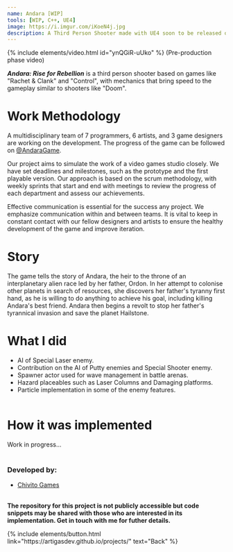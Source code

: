 ```yaml
---
name: Andara [WIP]
tools: [WIP, C++, UE4]
image: https://i.imgur.com/iKoeN4j.jpg
description: A Third Person Shooter made with UE4 soon to be released on Steam.
---
```


{% include elements/video.html id="ynQGiR-uUko" %}
(Pre-production phase video)

***Andara: Rise for Rebellion*** is a third person shooter based on games like "Rachet & Clank" and "Control", with mechanics that bring speed to the gameplay similar to shooters like "Doom".

# Work Methodology
A multidisciplinary team of 7 programmers, 6 artists, and 3 game designers are working on the development. The progress of the game can be followed on [@AndaraGame](https://twitter.com/AndaraGame).

Our project aims to simulate the work of a video games studio closely. We have set deadlines and milestones, such as the prototype and the first playable version. Our approach is based on the scrum methodology, with weekly sprints that start and end with meetings to review the progress of each department and assess our achievements.

Effective communication is essential for the success any project. We emphasize communication within and between teams. It is vital to keep in constant contact with our fellow designers and artists to ensure the healthy development of the game and improve iteration.

# Story
The game tells the story of Andara, the heir to the throne of an interplanetary alien race led by her father, Ordon. In her attempt to colonise other planets in search of resources, she discovers her father's tyranny first hand, as he is willing to do anything to achieve his goal, including killing Andara's best friend. Andara then begins a revolt to stop her father's tyrannical invasion and save the planet Hailstone.

# What I did
- AI of Special Laser enemy.
- Contribution on the AI of Putty enemies and Special Shooter enemy.
- Spawner actor used for wave management in battle arenas.
- Hazard placeables such as Laser Columns and Damaging platforms.
- Particle implementation in some of the enemy features.<br><br>

# How it was implemented
Work in progress...<br><br>

### Developed by:
- [Chivito Games](https://twitter.com/AndaraGame)

**<br>The repository for this project is not publicly accessible but code snippets may be shared with those who are interested in its implementation. Get in touch with me for futher details.**


<p class="text-center">
{% include elements/button.html link="https://artigasdev.github.io/projects/" text="Back" %}
</p>